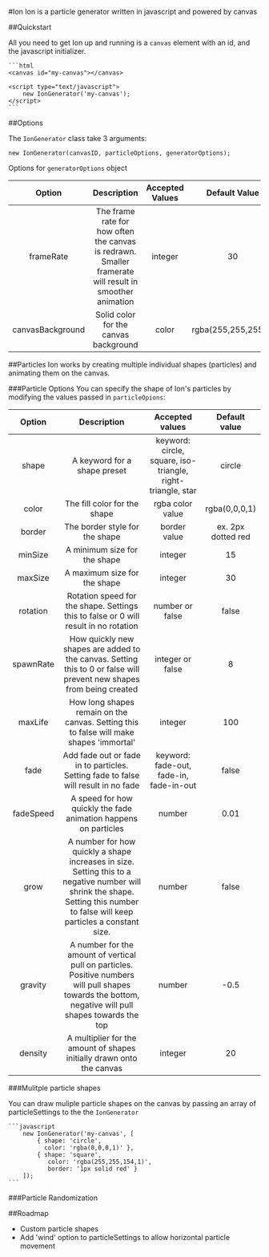 #Ion
Ion is a particle generator written in javascript and powered by canvas

##Quickstart

All you need to get Ion up and running is a `canvas` element with an id, and the javascript initializer.

	```html
	<canvas id="my-canvas"></canvas>

	<script type="text/javascript">
		new IonGenerator('my-canvas');
	</script>
	```

##Options

The `IonGenerator` class take 3 arguments:

    new IonGenerator(canvasID, particleOptions, generatorOptions);

Options for `generatorOptions` object

| Option | Description | Accepted Values | Default Value |
|:------:|:-----------:|:---------------:|:-------------:|
| frameRate | The frame rate for how often the canvas is redrawn. Smaller framerate will result in smoother animation | integer | 30 |
| canvasBackground | Solid color for the canvas background | color | rgba(255,255,255,1) |  


##Particles
Ion works by creating multiple individual shapes (particles) and animating them on the canvas. 

###Particle Options
You can specify the shape of Ion's particles by modifying the values passed in `particleOpions`:

| Option | Description | Accepted values | Default value |
|:------:|:-----------:|:---------------:|:-------------:|
| shape | A keyword for a shape preset | keyword: circle, square, iso-triangle, right-triangle, star | circle |
| color | The fill color for the shape | rgba color value | rgba(0,0,0,1) |
| border | The border style for the shape | border value | ex. 2px dotted red |
| minSize | A minimum size for the shape | integer | 15 |
| maxSize | A maximum size for the shape | integer | 30 |
| rotation | Rotation speed for the shape. Settings this to false or 0 will result in no rotation | number or false | false |
| spawnRate | How quickly new shapes are added to the canvas. Setting this to 0 or false will prevent new shapes from being created | integer or false | 8 |
| maxLife | How long shapes remain on the canvas. Setting this to false will make shapes 'immortal' | integer | 100 |
| fade | Add fade out or fade in to particles. Setting fade to false will result in no fade | keyword: fade-out, fade-in, fade-in-out | false |
| fadeSpeed | A speed for how quickly the fade animation happens on particles | number | 0.01 |
| grow | A number for how quickly a shape increases in size. Setting this to a negative number will shrink the shape. Setting this number to false will keep particles a constant size. | number | false |
| gravity | A number for the amount of vertical pull on particles. Positive numbers will pull shapes towards the bottom, negative will pull shapes towards the top | number | -0.5 |
| density | A multiplier for the amount of shapes initially drawn onto the canvas | integer | 20 |

###Mulitple particle shapes

You can draw muliple particle shapes on the canvas by passing an array of particleSettings to the the `IonGenerator`

    ```javascript
    	new IonGenerator('my-canvas', [
    		{ shape: 'circle',
    		  color: 'rgba(0,0,0,1)' },
    		{ shape: 'square',
    		   color: 'rgba(255,255,154,1)',
    		   border: '1px solid red' }
    	]);
    ```

###Particle Randomization


##Roadmap

- Custom particle shapes
- Add 'wind' option to particleSettings to allow horizontal particle movement
